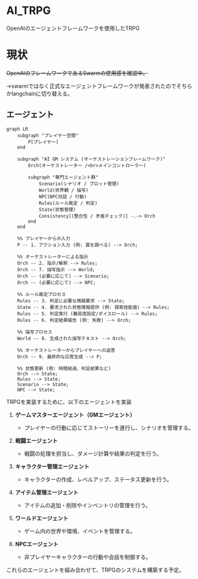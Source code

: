 # AI_TRPG
OpenAIのエージェントフレームワークを使用したTRPG

# 現状
~~OpenAIのフレームワークであるSwarmの使用感を確認中。~~

→swarmではなく正式なエージェントフレームワークが発表されたのでそちらかlangchainに切り替える。

## エージェント

```mermaid
graph LR
    subgraph "プレイヤー空間"
        P[プレイヤー]
    end

    subgraph "AI GM システム (オーケストレーションフレームワーク)"
        Orch(オーケストレーター /<br>メインコントローラー)

        subgraph "専門エージェント群"
            Scenario(シナリオ / プロット管理)
            World(世界観 / 描写)
            NPC(NPC対話 / 行動)
            Rules(ルール裁定 / 判定)
            State(状態管理)
            Consistency[(整合性 / 矛盾チェック)] -.-> Orch 
        end
    end

    %% プレイヤーからの入力
    P -- 1. アクション入力 (例: 罠を調べる) --> Orch;

    %% オーケストレーターによる指示
    Orch -- 2. 指示/解釈 --> Rules;
    Orch -- 7. 描写指示 --> World;
    Orch -- (必要に応じて) --> Scenario;
    Orch -- (必要に応じて) --> NPC;

    %% ルール裁定プロセス
    Rules -- 3. 判定に必要な情報要求 --> State;
    State -- 4. 要求された状態情報提供 (例: 探索技能値) --> Rules;
    Rules -- 5. 判定実行 (難易度設定/ダイスロール) --> Rules;
    Rules -- 6. 判定結果報告 (例: 失敗) --> Orch;

    %% 描写プロセス
    World -- 8. 生成された描写テキスト --> Orch;

    %% オーケストレーターからプレイヤーへの返答
    Orch -- 9. 最終的な応答生成 --> P;

    %% 状態更新 (例: 時間経過、判定結果など)
    Orch --> State;
    Rules --> State;
    Scenario --> State;
    NPC --> State;

```


TRPGを実装するために、以下のエージェントを実装

1. **ゲームマスターエージェント（GMエージェント）**
   - プレイヤーの行動に応じてストーリーを進行し、シナリオを管理する。

2. **戦闘エージェント**
   - 戦闘の処理を担当し、ダメージ計算や結果の判定を行う。

3. **キャラクター管理エージェント**
   - キャラクターの作成、レベルアップ、ステータス更新を行う。

4. **アイテム管理エージェント**
   - アイテムの追加・削除やインベントリの管理を行う。

5. **ワールドエージェント**
   - ゲーム内の世界や環境、イベントを管理する。

6. **NPCエージェント**
   - 非プレイヤーキャラクターの行動や会話を制御する。

これらのエージェントを組み合わせて、TRPGのシステムを構築する予定。
